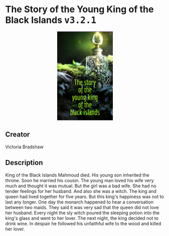 
# The Story of the Young King of the Black Islands <kbd>v3.2.1</kbd>

<center>
  <img src="./cover-1024.jpg"/>
</center>

## Creator
Victoria Bradshaw

## Description
King of the Black Islands Mahmoud died. His young son inherited the throne. Soon he married his cousin. The young man loved his wife very much and thought it was mutual. But the girl was a bad wife. She had no tender feelings for her husband. And also she was a witch. The king and queen had lived together for five years. But this king's happiness was not to last any longer. One day the monarch happened to hear a conversation between two maids. They said it was very sad that the queen did not love her husband. Every night the sly witch poured the sleeping potion into the king's glass and went to her lover. The next night, the king decided not to drink wine. In despair he followed his unfaithful wife to the wood and killed her lover.
